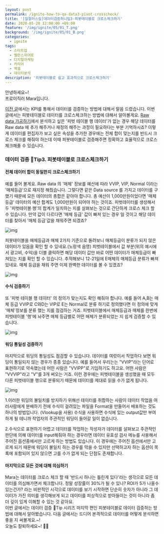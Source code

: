 ```yaml
---
layout: post
permalink: /ignite-how-to-qa-data3-pivot-crosscheck/
title: '[일잘러스킬]데이터검증허니팁3-피봇테이블로 크로스체크하기'
date: 2020-05-28 12:00:00 +09:00
feature: '/img/ignite/05/01_T.png'
background: '/img/ignite/05/01_B.png'
categories:
  - ignite
tags:
  - 스타트업
  - 밸런스히어로
  - 디지털마케팅
  - 커리어
  - 엑셀
  - 데이터분석
description: '피봇테이블로 쉽고 효과적으로 크로스체크하기'
---
```


안녕하세요~!<br>
프로이직러 Mara입니다.

[이전 글](https://mara.kim/ignite-how-to-qa-data2/)에서는 KPI를 통해서 데이터를 검증하는 방법에 대해서 말씀 드렸습니다. 이번 글에서는 피봇테이블로 데이터를 크로스체크하는 방법에 대해서 알아볼게요. [Raw data 가공하기](https://mara.kim/ignite-how-to-export-rawdata/)에서 분석하고 싶은 '피벗 테이블 행 데이터'가 없는 경우 해당 데이터를 Raw data 에 추가 해주거나 재정의 해주는 과정이 필요하다는 부분 기억하시죠? 이렇게 데이터를 편집자가 보고 싶은 속성을 추가한 경우에는 전체 합이 맞는지를 반드시 크로스 체크를 해줘야 하는데 이때 피봇테이블로 검증해주면 정확하고 효율적으로 크로스체크해줄 수 있습니다.  

### 데이터 검증 🍯Tip3. 피봇테이블로 크로스체크하기

#### 전체 데이터 합이 동일한지 크로스체크하기

예를 들어 볼게요. Raw data 의 '매체' 정보를 예산에 따라 VVIP, VIP, Normal 이라는 '매체등급'으로 재지정 해줬습니다. 그렇다면 같은 Data source 를 가지고 데이터를 구했기 때문에 모든 데이터의 총합은 같아야 합니다. 총 예산이 1,000만원이었다면 '매체등급' 데이터의 예산 합계도 1,000만원이 되어야 하는 것이죠. 피벗데이터를 생성해서 두 '피벗테이블 행'의 합계가 일치하는 지를 살펴보는 것으로 간단하게 크로스 체크 할 수 있습니다. 만약 값이 다르다면 '매체 등급' 값이 빠져 있는 경우 일 것이고 해당 데이터를 찾아서 '매체 등급'값을 채워주면 되겠죠? 

![img](https://k.kakaocdn.net/dn/eHQ93k/btqALQCD2fe/FZoXuUUfywkTWT7sgtxUG1/img.png)

피봇테이블을 매체등급과 매체 2가지 기준으로 돌려보니 매체등급이 분류가 되지 않은 데이터가 있음을 확인 할 수 있네요.(노랑색 음영) 피벗테이블에서 값 부분(위의 예시에서 광고비, 수익)을 더블 클릭하면 해당 데이터 값만 바로 어떤 데이터가 매체등급이 빠져있는 지를 확인 할 수 있습니다. 추적해보니 12-21일에 E매체의 매체등급 분류가 빠져있네요. 매체 등급을 채워 주면 이제 완벽한 데이터를 볼 수 있겠죠? 

![img](https://k.kakaocdn.net/dn/G7c9K/btqALQijLX9/2EWMyt3WUqba3apORjoUD1/img.png)

#### 수식 검증하기 

또 '피벗 테이블 행 데이터' 의 정의가 맞는지도 확인 해줘야 합니다. 예를 들어 A,B는 매체 등급 VVIP로 C와D는 VIP로 E는 Normal로 분류 하기로 정의했다면 이 정의에 맞게 '매체'정보를 분류 했는 지를 점검하는 거죠. 피벗테이블에서 매체등급과 매체를 한번에 피벗테이블 '행'에 놔주면 매체 등급별로 어떤 매체가 분류되었는 지 쉽게 검증할 수 있습니다.

![img](https://k.kakaocdn.net/dn/bBLtMC/btqAK4g8qmG/JfRdg37Iynd2sCPRk9t2fk/img.png)

#### 워딩 통일성 검증하기

마지막으로 워딩의 통일성도 점검할 수 있습니다. 데이터를 여럿이서 작업하다 보면 워딩이 통일되지 않는 경우가 종종 있습니다. 예를 들어서 우리는는 "VVIP"라는 단어로 표현하기로 약속했는데 어떤 사람은 "VVIPP"로 기입하기도 하고요. 어떤 사람은 "VVVIP"라고 "V"를 3개 써오는 거죠. 이런 경우에는 피벗테이블을 생성했을 때 모두 다른 피벗테이블 행으로 분류되기 때문에 데이터를 제대로 읽을 수가 없게 됩니다. 

![img](https://k.kakaocdn.net/dn/buRSG6/btqAM4GYBX4/trwErIYLxd4aAmdiWrVKXk/img.png)

1.이러한 워딩의 불일치를 방지하기 위해선 테이터를 취합하는 사람이 데이터 작업을 여러사람에게 분배하기 전에 수식이 걸려있는 파일을 Format을 만들어서 배포하는 것도 하나의 방법입니다. (Vlookup을 사용) 수식을 사용하면 수식에 있는 output값만 부여하게 될 테니까 작업자의 주관적인 워딩이 들어갈 일이 없습니다. 

2.수식으로 표현하기 어렵고 데이터를 작업하는 작성자가 데이터를 살펴보고 주관적인 판단에 의해 데이터를 input해줘야 하는 경우라면 데이터 유효성 검사 메뉴를 사용해서 주어진 옵션중에서만 고르게 하는 방법도 있습니다. 이 경우에는 주어진 옵션에서만 고르게 되기 때문에 워딩이 불일치 하는 경우를 막을 수 있지만 선택하고자 하는 옵션이 목록에 포함되어 있지 않으면 고를 수가 없게 되는 단점도 존재합니다.  

#### 마지막으로 모든 것에 대해 의심하기

Mara는 데이터를 크로스 체크 할 때 '반드시 하나는 틀린게 있다'라는 생각으로 모든 데이터를 의심해가면서 체크합니다. 정말 성장률이 30%가 될 수 있나? ROI가 5가 나올수 있는건가? 라는 비판적인 시각으로 데이터를 보기 시작하면 단순히 숫자가 아니라 그 데이터가 가진 의미를 생각해보게 되고 데이터를 피상적으로 받아들이는 것이 아니라 좀 더 깊이 있게 이해할 수 있는 것 같아요.<br>이번 글에서는 데이터 검증 🍯Tip 시리즈 마지막 편인 피봇테이블로 데이터 검증하는 방법에 대해서 알아봤습니다. 다음 글에서는 드디어 본격적으로 데이터를 어떻게 분석하면 좋을 지 써볼게요.~! <br>
오늘도 칼퇴하세요~! 🙋‍♀️  